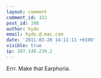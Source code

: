 ```yaml
---
layout: comment
comment_id: 322
post_id: 398
author: hydo
email: hydo.@.mac.com
date: '2011-03-20 14:11:11 +0100'
visible: true
ip: 207.149.239.2
---
```

Errr.  Make that Earphoria.
